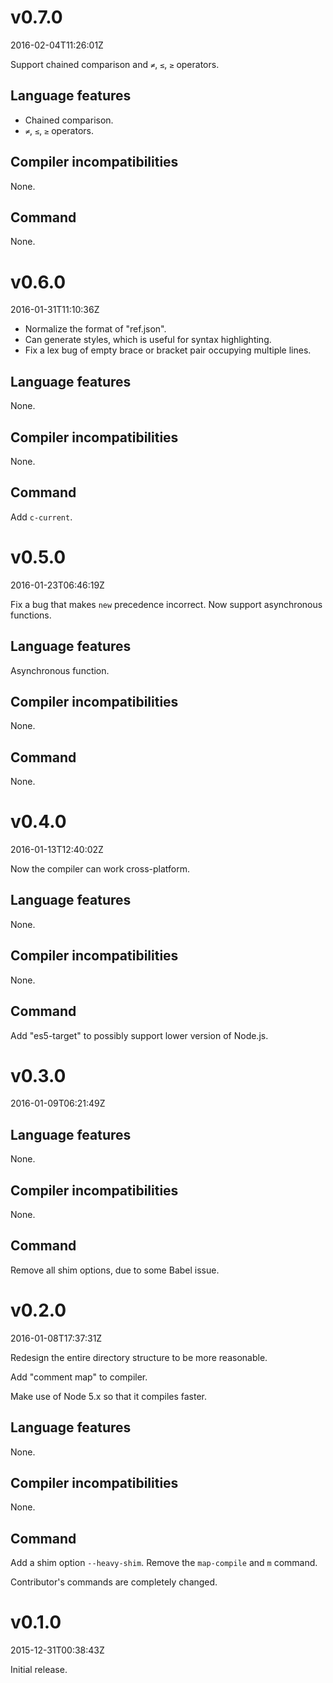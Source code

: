 v0.7.0
======

2016-02-04T11:26:01Z

Support chained comparison and `≠`, `≤`, `≥` operators.

Language features
-----------------

- Chained comparison.
- `≠`, `≤`, `≥` operators.

Compiler incompatibilities
--------------------------

None.

Command
-------

None.

v0.6.0
======

2016-01-31T11:10:36Z

- Normalize the format of "ref.json".
- Can generate styles, which is useful for syntax highlighting.
- Fix a lex bug of empty brace or bracket pair occupying multiple lines.

Language features
-----------------

None.

Compiler incompatibilities
--------------------------

None.

Command
-------

Add `c-current`.

v0.5.0
======

2016-01-23T06:46:19Z

Fix a bug that makes `new` precedence incorrect. Now support asynchronous functions.

Language features
-----------------

Asynchronous function.

Compiler incompatibilities
--------------------------

None.

Command
-------

None.

v0.4.0
======

2016-01-13T12:40:02Z

Now the compiler can work cross-platform.

Language features
-----------------

None.

Compiler incompatibilities
--------------------------

None.

Command
-------

Add "es5-target" to possibly support lower version of Node.js.

v0.3.0
======

2016-01-09T06:21:49Z

Language features
-----------------

None.

Compiler incompatibilities
--------------------------

None.

Command
-------

Remove all shim options, due to some Babel issue.

v0.2.0
======

2016-01-08T17:37:31Z

Redesign the entire directory structure to be more reasonable.

Add "comment map" to compiler.

Make use of Node 5.x so that it compiles faster.

Language features
-----------------

None.

Compiler incompatibilities
--------------------------

None.

Command
-------

Add a shim option `--heavy-shim`. Remove the `map-compile` and `m` command.

Contributor's commands are completely changed.

v0.1.0
======

2015-12-31T00:38:43Z

Initial release.
